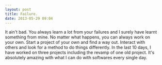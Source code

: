```yaml
---
layout: post
title: Failure.
date: 2013-05-29 09:04
---
```

It ain't bad. You always learn a lot from your failures and I surely have learnt something from mine. No matter what happens, you can always work on your own. Start a project of your own and find a way out. Interact with others and look for a method to do things differently. In the last 10 days, I have worked on three projects including the revamp of one old project. It's absolutely amazing with what I can do with softwares every single day.
